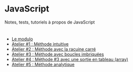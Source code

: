 # JavaScript
Notes, tests, tutoriels à propos de JavaScript

#
- [Le modulo](https://github.com/creadev-ninja/JavaScript/blob/master/modulo/creadev-javascript-modulo.md)
- [Atelier #1 : Méthode intuitive](https://github.com/creadev-ninja/JavaScript/blob/master/nombre-1er-atelier-01/creadev-javascript-nb1er-01.md)
- [Atelier #2 : Méthode avec la racuine carré](https://github.com/creadev-ninja/JavaScript/blob/master/nombre-1er-atelier-02/creadev-javascript-nb1er-02.md)
- [Atelier #3 : Méthode avec boucles imbriquées](https://github.com/creadev-ninja/JavaScript/blob/master/nombre-1er-atelier-03/creadev-javascript-nb1er-03.md)
- [Atelier #4 : Méthode #3 avec une sortie en tableau (array)](https://github.com/creadev-ninja/JavaScript/blob/master/nombre-1er-atelier-04/creadev-javascript-nb1er-04.md)
- [Atelier #5 : Méthode analytique](https://github.com/creadev-ninja/JavaScript/blob/master/nombre-1er-atelier-05/creadev-javascript-nb1er-05.md)
